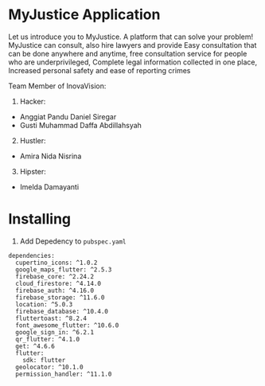 # MyJustice Application

Let us introduce you to MyJustice. A platform that can solve your problem! MyJustice can consult, also hire lawyers and provide Easy consultation that can be done anywhere and anytime, free consultation service for people who are underprivileged, Complete legal information collected in one place, Increased personal safety and ease of reporting crimes

Team Member of InovaVision:
1. Hacker:
- Anggiat Pandu Daniel Siregar
- Gusti Muhammad Daffa Abdillahsyah
2. Hustler:
- Amira Nida Nisrina
3. Hipster:
- Imelda Damayanti

# Installing

1. Add Depedency to `pubspec.yaml`

```
dependencies:
  cupertino_icons: ^1.0.2
  google_maps_flutter: ^2.5.3
  firebase_core: ^2.24.2
  cloud_firestore: ^4.14.0
  firebase_auth: ^4.16.0
  firebase_storage: ^11.6.0
  location: ^5.0.3
  firebase_database: ^10.4.0
  fluttertoast: ^8.2.4
  font_awesome_flutter: ^10.6.0
  google_sign_in: ^6.2.1
  qr_flutter: ^4.1.0
  get: ^4.6.6
  flutter:
    sdk: flutter
  geolocator: ^10.1.0
  permission_handler: ^11.1.0
```



